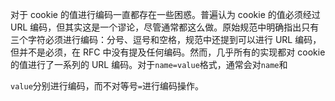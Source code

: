 对于 cookie 的值进行编码一直都存在一些困惑。普遍认为 cookie 的值必须经过 URL 编码，但其实这是一个谬论，尽管通常都这么做。原始规范中明确指出只有三个字符必须进行编码：分号、逗号和空格，规范中还提到可以进行 URL 编码，但并不是必须，在 RFC 中没有提及任何编码。然而，几乎所有的实现都对 cookie 的值进行了一系列的 URL 编码。对于`name=value`格式，通常会对`name`和

`value`分别进行编码，而不对等号`=`进行编码操作。

